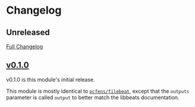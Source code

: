 Changelog
=========

## Unreleased
[Full Changelog](https://github.com/stanicek/puppet-metricbeat/compare/v0.1.0...HEAD)

## [v0.1.0](https://github.com/pcfens/puppet-topbeat/tree/v0.1.0)

v0.1.0 is this module's initial release.

This module is mostly identical to [`pcfens/filebeat`](https://github.com/pcfens/puppet-filebeat),
except that the `outputs` parameter is called `output` to better match the libbeats
documentation.

